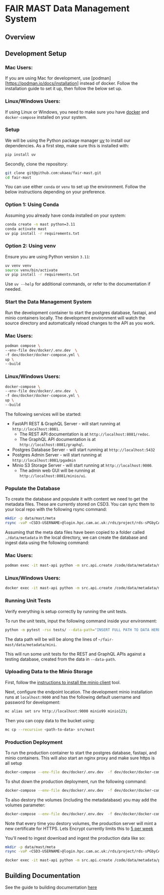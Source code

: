 # FAIR MAST Data Management System

## Overview


## Development Setup

### Mac Users:

If you are using Mac for development, use [podman][https://podman.io/docs/installation] instead of docker. Follow the installation guide to set it up, then follow the below set up. 

### Linux/Windows Users:

If using Linux or Windows, you need to make sure you have [docker](https://www.docker.com/get-started/) and `docker-compose` installed on your system.

### Setup

We will be using the Python package manager [uv](https://astral.sh/blog/uv) to install our dependencies. As a first step, make sure this is installed with:
```bash
pip install uv
```
Secondly, clone the repository:
```bash
git clone git@github.com:ukaea/fair-mast.git
cd fair-mast
```

You can use either `conda` or `venv` to set up the environment. Follow the below instructions depending on your preference. 
### Option 1: Using Conda
Assuming you already have conda installed on your system:
```bash
conda create -n mast python=3.11
conda activate mast
uv pip install -r requirements.txt
```

### Option 2: Using venv
Ensure you are using Python version `3.11`:
```bash
uv venv venv
source venv/bin/activate
uv pip install -r requirements.txt
```

Use `uv --help` for additional commands, or refer to the documentation if needed.

### Start the Data Management System
Run the development container to start the postgres database, fastapi, and minio containers locally. The development environment will watch the source directory and automatically reload changes to the API as you work.

### Mac Users:

```bash
podman compose \
--env-file dev/docker/.env.dev  \
-f dev/docker/docker-compose.yml \
up \
--build
```

### Linux/Windows Users:

```bash
docker-compose \
--env-file dev/docker/.env.dev  \
-f dev/docker/docker-compose.yml \
up \
--build
```

The following services will be started:

 - FastAPI REST & GraphQL Server - will start running at `http://localhost:8081`. 
    - The REST API documentation is at `http://localhost:8081/redoc`. 
    - The GraphQL API documentation is at `http://localhost:8081/graphql`.
 - Postgres Database Server - will start running at `http://localhost:5432`
 - Postgres Admin Server - will start running at `http://localhost:8081/pgadmin`
 - Minio S3 Storage Server - will start running at `http://localhost:9000`.
    - The admin web GUI will be running at `http://localhost:8081/minio/ui`. 

### Populate the Database
To create the database and populate it with content we need to get the metadata files. These are currently stored on CSD3. You can sync them to your local repo with the following rsync command:


```bash
mkdir -p data/mast/meta
rsync -vaP <CSD3-USERNAME>@login.hpc.cam.ac.uk:/rds/project/rds-sPGbyCAPsJI/archive/metadata data/
```

Assuming that the meta data files have been copied to a folder called `./data/metadata` in the local directory, we can 
create the database and ingest data using the following command:

### Mac Users:

```bash
podman exec -it mast-api python -m src.api.create /code/data/metadata/mini
```

### Linux/Windows Users:

```bash
docker exec -it mast-api python -m src.api.create /code/data/metadata/mini
```

### Running Unit Tests
Verify everything is setup correctly by running the unit tests.

To run the unit tests, input the following command inside your environment:

```bash
python -m pytest -rsx tests/ --data-path="INSERT FULL PATH TO DATA HERE"
```

The data path will be will be along the lines of `~/fair-mast/data/metadata/mini`.

This will run some unit tests for the REST and GraphQL APIs against a testing database, created from the data in `--data-path`. 

### Uploading Data to the Minio Storage

First, follow the [instructions to install the minio client](https://min.io/docs/minio/linux/reference/minio-mc.html) tool.

Next, configure the endpoint location. The development minio installation runs at `localhost:9000` and has the following default username and password for development:

```bash
mc alias set srv http://localhost:9000 minio99 minio123;
```

Then you can copy data to the bucket using:

```bash
mc cp --recursive <path-to-data> srv/mast
```


### Production Deployment

To run the production container to start the postgres database, fastapi, and minio containers. This will also start an nginx proxy and make sure https is all setup

```bash
docker-compose --env-file dev/docker/.env.dev  -f dev/docker/docker-compose.yml -f dev/docker/docker-compose-prod.yml up --build --force-recreate --remove-orphans -d
```

To shut down the production deployment, run the following command:

```bash
docker-compose --env-file dev/docker/.env.dev  -f dev/docker/docker-compose.yml -f dev/docker/docker-compose-prod.yml down
```

To also destory the volumes (including the metadatabase) you may add the volumes parameter:
```bash
docker-compose --env-file dev/docker/.env.dev  -f dev/docker/docker-compose.yml -f dev/docker/docker-compose-prod.yml down --volumes
```

Note that every time you destory volumes, the production server will mint a new certificate for HTTPS. Lets Encrypt currently limits this to [5 per week](https://letsencrypt.org/docs/duplicate-certificate-limit/)

You'll need to ingest download and ingest the production data like so:

```bash
mkdir -p data/mast/meta
rsync -vaP <CSD3-USERNAME>@login.hpc.cam.ac.uk:/rds/project/rds-sPGbyCAPsJI/archive/metadata data/
```

```bash
docker exec -it mast-api python -m src.api.create /code/data/metadata/prod
```

## Building Documentation

See the guide to building documentation [here](./docs/README.md)
